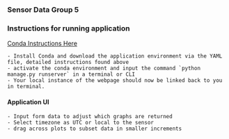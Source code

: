 ### Sensor Data Group 5

### Instructions for running application
[Conda Instructions Here](https://conda.io/projects/conda/en/latest/user-guide/tasks/manage-environments.html#creating-an-environment-from-an-environment-yml-file)

    - Install Conda and download the application environment via the YAML file, detailed instructions found above
    - activate the conda environment and input the command `python manage.py runserver` in a terminal or CLI
    - Your local instance of the webpage should now be linked back to you in terminal.


#### Application UI

    - Input form data to adjust which graphs are returned 
    - Select timezone as UTC or local to the sensor
    - drag across plots to subset data in smaller increments
    